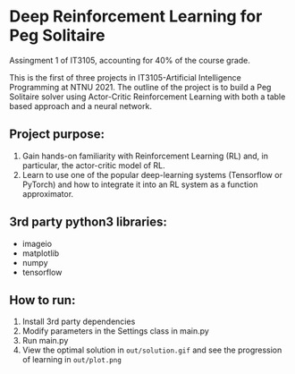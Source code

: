 # Deep Reinforcement Learning for Peg Solitaire
Assingment 1 of IT3105, accounting for 40% of the course grade.

This is the first of three projects in IT3105-Artificial Intelligence Programming at NTNU 2021. 
The outline of the project is to build a Peg Solitaire solver using Actor-Critic Reinforcement Learning with both a table based approach and a neural network.

## Project purpose:
1. Gain hands-on familiarity with Reinforcement Learning (RL) and, in particular, the actor-critic model of RL.
2. Learn to use one of the popular deep-learning systems (Tensorflow or PyTorch) and how to integrate it into an RL system as a function approximator.

## 3rd party python3 libraries:
* imageio
* matplotlib
* numpy
* tensorflow

## How to run:
1. Install 3rd party dependencies
2. Modify parameters in the Settings class in main.py
3. Run main.py
4. View the optimal solution in `out/solution.gif` and see the progression of learning in `out/plot.png` 